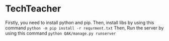 # TechTeacher


Firstly, you need to install python and pip. 
Then, install libs by using this command `python -m pip install -r requrment.txt`
Then, Run the server by using this command `python QAK/manage.py runserver`
